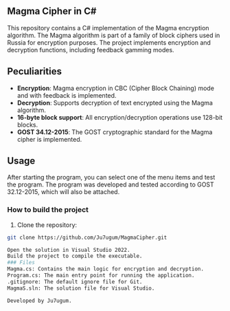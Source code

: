 ## Magma Cipher in C#
This repository contains a C# implementation of the Magma encryption algorithm. The Magma algorithm is part of a family of block ciphers used in Russia for encryption purposes. The project implements encryption and decryption functions, including feedback gamming modes.
## Peculiarities
- **Encryption**: Magma encryption in CBC (Cipher Block Chaining) mode and with feedback is implemented.
- **Decryption**: Supports decryption of text encrypted using the Magma algorithm.
- **16-byte block support**: All encryption/decryption operations use 128-bit blocks.
- **GOST 34.12-2015**: The GOST cryptographic standard for the Magma cipher is implemented.

## Usage
After starting the program, you can select one of the menu items and test the program. The program was developed and tested according to GOST 32.12-2015, which will also be attached.

### How to build the project
1. Clone the repository:
```bash
git clone https://github.com/Ju7ugum/MagmaCipher.git

Open the solution in Visual Studio 2022.
Build the project to compile the executable.
### Files
Magma.cs: Contains the main logic for encryption and decryption.
Program.cs: The main entry point for running the application.
.gitignore: The default ignore file for Git.
MagmaS.sln: The solution file for Visual Studio.

Developed by Ju7ugum.
